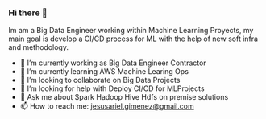 ### Hi there 👋

Im am a Big Data Engineer working within Machine Learning Proyects, my main goal is develop a CI/CD process for ML with the help of new soft infra and methodology. 

- 🔭 I’m currently working as Big Data Engineer Contractor 
- 🌱 I’m currently learning AWS Machine Learing Ops 
- 👯 I’m looking to collaborate on Big Data Projects
- 🤔 I’m looking for help with Deploy CI/CD for MLProjects
- 💬 Ask me about Spark Hadoop Hive Hdfs on premise solutions
- 📫 How to reach me: jesusariel.gimenez@gmail.com

<!--
**jagimene/jagimene** is a ✨ _special_ ✨ repository because its `README.md` (this file) appears on your GitHub profile.

Here are some ideas to get you started:

- 🔭 I’m currently working as Big Data Engineer Contractor 
- 🌱 I’m currently learning AWS Machine Learing Ops 
- 👯 I’m looking to collaborate on Big Data Projects
- 🤔 I’m looking for help with Deploy CI/CD for MLProjects
- 💬 Ask me about Spark Hadoop Hive Hdfs on premise solutions
- 📫 How to reach me: jesusariel.gimenez@gmail.com
-->
